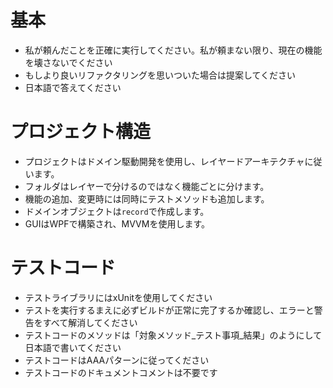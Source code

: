 # 基本

- 私が頼んだことを正確に実行してください。私が頼まない限り、現在の機能を壊さないでください
- もしより良いリファクタリングを思いついた場合は提案してください
- 日本語で答えてください

# プロジェクト構造
- プロジェクトはドメイン駆動開発を使用し、レイヤードアーキテクチャに従います。
- フォルダはレイヤーで分けるのではなく機能ごとに分けます。
- 機能の追加、変更時には同時にテストメソッドも追加します。
- ドメインオブジェクトは`record`で作成します。
- GUIはWPFで構築され、MVVMを使用します。

# テストコード

- テストライブラリにはxUnitを使用してください
- テストを実行するまえに必ずビルドが正常に完了するか確認し、エラーと警告をすべて解消してください
- テストコードのメソッドは「対象メソッド_テスト事項_結果」のようにして日本語で書いてください
- テストコードはAAAパターンに従ってください
- テストコードのドキュメントコメントは不要です

